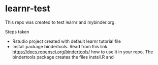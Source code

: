 # learnr-test

This repo was created to test learnr and mybinder.org.

Steps taken

* Rstudio project created with default learnr tutorial file
* Install package bindertools. Read from this link https://docs.ropensci.org/bindertools/ how to use it in your repo. The bindertools package creates the files install.R and 

